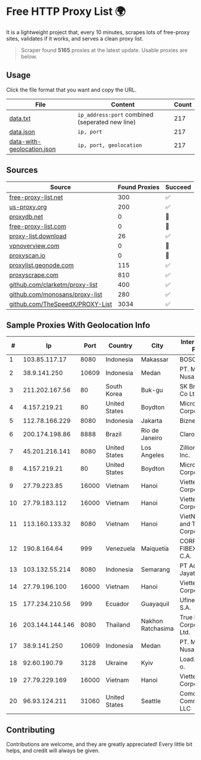 
# Free HTTP Proxy List 🌍

It is a lightweight project that, every 10 minutes, scrapes lots of free-proxy sites, validates if it works, and serves a clean proxy list.


> Scraper found **5165** proxies at the latest update. Usable proxies are below.

## Usage

Click the file format that you want and copy the URL.


|File|Content|Count|
|----|-------|-----|
|[data.txt](https://raw.githubusercontent.com/themiralay/Proxy-List-World/master/data.txt)|`ip_address:port` combined (seperated new line)|217|
|[data.json](https://raw.githubusercontent.com/themiralay/Proxy-List-World/master/data.json)|`ip, port`|217|
|[data-with-geolocation.json](https://raw.githubusercontent.com/themiralay/Proxy-List-World/master/data-with-geolocation.json)|`ip, port, geolocation`|217|

## Sources

|Source|Found Proxies|Succeed|
|------|-------------|-------|
|[free-proxy-list.net](https://free-proxy-list.net)|300|✅|
|[us-proxy.org](https://www.us-proxy.org)|200|✅|
|[proxydb.net](http://proxydb.net)|0|🚫|
|[free-proxy-list.com](https://free-proxy-list.com/?page=&port=&type%5B%5D=http&type%5B%5D=https&up_time=0&search=Search)|0|🚫|
|[proxy-list.download](https://www.proxy-list.download/HTTP)|26|✅|
|[vpnoverview.com](https://vpnoverview.com/privacy/anonymous-browsing/free-proxy-servers)|0|🚫|
|[proxyscan.io](https://www.proxyscan.io)|0|🚫|
|[proxylist.geonode.com](https://proxylist.geonode.com/api/proxy-list?limit=300&page=1&sort_by=lastChecked&sort_type=desc&protocols=http,https)|115|✅|
|[proxyscrape.com](https://api.proxyscrape.com/v2/?request=displayproxies&protocol=http&timeout=10000&country=all&ssl=all&anonymity=all)|810|✅|
|[github.com/clarketm/proxy-list](https://raw.githubusercontent.com/clarketm/proxy-list/master/proxy-list-raw.txt)|400|✅|
|[github.com/monosans/proxy-list](https://raw.githubusercontent.com/monosans/proxy-list/main/proxies/http.txt)|280|✅|
|[github.com/TheSpeedX/PROXY-List](https://raw.githubusercontent.com/TheSpeedX/PROXY-List/master/http.txt)|3034|✅|


## Sample Proxies With Geolocation Info

|#|Ip|Port|Country|City|Internet Service Provider|
|-|--|----|-------|----|-------------------------|
|1|103.85.117.17|8080|Indonesia|Makassar|BOSOWA|
|2|38.9.141.250|10609|Indonesia|Medan|PT. Media Antar Nusa|
|3|211.202.167.56|80|South Korea|Buk-gu|SK Broadband Co Ltd|
|4|4.157.219.21|80|United States|Boydton|Microsoft Corporation|
|5|112.78.166.229|8080|Indonesia|Jakarta|Biznet Networks|
|6|200.174.198.86|8888|Brazil|Rio de Janeiro|Claro S.A|
|7|45.201.216.141|8080|United States|Los Angeles|Zillion Network Inc.|
|8|4.157.219.21|80|United States|Boydton|Microsoft Corporation|
|9|27.79.223.85|16000|Vietnam|Hanoi|Viettel Corporation|
|10|27.79.183.112|16000|Vietnam|Hanoi|Viettel Corporation|
|11|113.160.133.32|8080|Vietnam|Hanoi|VietNam Post and Telecom Corporation|
|12|190.8.164.64|999|Venezuela|Maiquetía|CORPORACION FIBEX TELECOM, C.A.|
|13|103.132.55.214|8080|Indonesia|Semarang|PT Adeaksa Indo Jayatama|
|14|27.79.196.100|16000|Vietnam|Hanoi|Viettel Corporation|
|15|177.234.210.56|999|Ecuador|Guayaquil|Ufinet Panama S.A.|
|16|203.144.144.146|8080|Thailand|Nakhon Ratchasima|True Internet Corporation CO. Ltd.|
|17|38.9.141.250|10609|Indonesia|Medan|PT. Media Antar Nusa|
|18|92.60.190.79|3128|Ukraine|Kyiv|Load.me sp. z o. o.|
|19|27.79.229.169|16000|Vietnam|Hanoi|Viettel Corporation|
|20|96.93.124.211|31060|United States|Seattle|Comcast Cable Communications, LLC|



## Contributing

Contributions are welcome, and they are greatly appreciated! Every
little bit helps, and credit will always be given.

